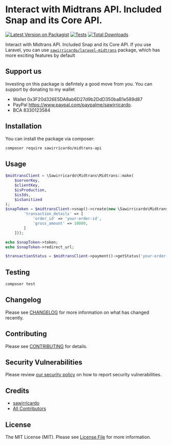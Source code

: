 # Interact with Midtrans API. Included Snap and its Core API.

[![Latest Version on Packagist](https://img.shields.io/packagist/v/sawirricardo/midtrans-api.svg?style=flat-square)](https://packagist.org/packages/sawirricardo/midtrans-api)
[![Tests](https://github.com/sawirricardo/midtrans-api/actions/workflows/run-tests.yml/badge.svg?branch=main)](https://github.com/sawirricardo/midtrans-api/actions/workflows/run-tests.yml)
[![Total Downloads](https://img.shields.io/packagist/dt/sawirricardo/midtrans-api.svg?style=flat-square)](https://packagist.org/packages/sawirricardo/midtrans-api)

Interact with Midtrans API. Included Snap and its Core API.
If you use Laravel, you can use [`sawirricardo/laravel-midtrans`](https://github.com/sawirricardo/laravel-midtrans) package, which has more exciting features by default

## Support us

Investing on this package is defintely a good move from you. You can support by donating to my wallet

-   Wallet 0x3F20d326E5DA8ab6D27d9b2DdD350baB1e589d87
-   PayPal https://www.paypal.com/paypalme/sawirricardo.
-   BCA 8330123584

## Installation

You can install the package via composer:

```bash
composer require sawirricardo/midtrans-api
```

## Usage

```php
$midtransClient = \Sawirricardo\Midtrans\Midtrans::make(
    $serverKey,
    $clientKey,
    $isProduction,
    $is3ds,
    $isSanitized
);
$snapToken = $midtransClient->snap()->create(new \Sawirricardo\Midtrans\Dto\TransactionDto([
        'transaction_details' => [
            'order_id' => 'your-order-id',
            'gross_amount' => 10000,
        ]
    ]));

echo $snapToken->token;
echo $snapToken->redirect_url;

$transactionStatus = $midtransClient->payment()->getStatus('your-order-id-or-transaction-id');
```

## Testing

```bash
composer test
```

## Changelog

Please see [CHANGELOG](CHANGELOG.md) for more information on what has changed recently.

## Contributing

Please see [CONTRIBUTING](.github/CONTRIBUTING.md) for details.

## Security Vulnerabilities

Please review [our security policy](../../security/policy) on how to report security vulnerabilities.

## Credits

-   [sawirricardo](https://github.com/sawirricardo)
-   [All Contributors](../../contributors)

## License

The MIT License (MIT). Please see [License File](LICENSE.md) for more information.

